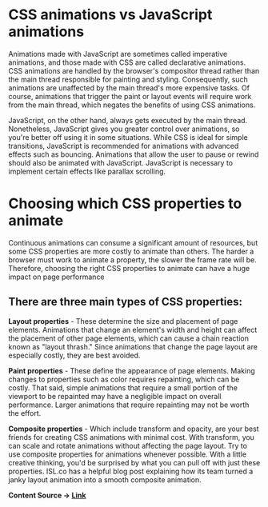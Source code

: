 # CSS animations vs JavaScript animations

Animations made with JavaScript are sometimes called imperative animations, and those made with CSS are called declarative animations. CSS animations are handled by the browser's compositor thread rather than the main thread responsible for painting and styling. Consequently, such animations are unaffected by the main thread's more expensive tasks. Of course, animations that trigger the paint or layout events will require work from the main thread, which negates the benefits of using CSS animations.

JavaScript, on the other hand, always gets executed by the main thread. Nonetheless, JavaScript gives you greater control over animations, so you're better off using it in some situations. While CSS is ideal for simple transitions, JavaScript is recommended for animations with advanced effects such as bouncing. Animations that allow the user to pause or rewind should also be animated with JavaScript. JavaScript is necessary to implement certain effects like parallax scrolling.

# Choosing which CSS properties to animate

Continuous animations can consume a significant amount of resources, but some CSS properties are more costly to animate than others. The harder a browser must work to animate a property, the slower the frame rate will be. Therefore, choosing the right CSS properties to animate can have a huge impact on page performance

## There are three main types of CSS properties:

**Layout properties** - These determine the size and placement of page elements. Animations that change an element's width and height can affect the placement of other page elements, which can cause a chain reaction known as "layout thrash." Since animations that change the page layout are especially costly, they are best avoided.

**Paint properties** - These define the appearance of page elements. Making changes to properties such as color requires repainting, which can be costly. That said, simple animations that require a small portion of the viewport to be repainted may have a negligible impact on overall performance. Larger animations that require repainting may not be worth the effort.

**Composite properties** - Which include transform and opacity, are your best friends for creating CSS animations with minimal cost. With transform, you can scale and rotate animations without affecting the page layout. Try to use composite properties for animations whenever possible. With a little creative thinking, you'd be surprised by what you can pull off with just these properties. ISL.co has a helpful blog post explaining how its team turned a janky layout animation into a smooth composite animation.

**Content Source -> [Link](https://www.keycdn.com/blog/animation-performance)**

